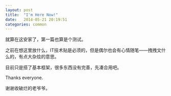 ```yaml
---
layout: post
title:  "I'm Here Now!"
date:   2014-05-21 20:19:51
categories: common
---
```


就算在这安家了，第一篇也算是个测试。

之前在想这里放什么，IT技术贴是必须的，但是偶尔也会有心情随笔——拽拽文什么的，有点大杂烩的意思。

目前只是搭了基本框架，很多东西没有完善，先凑合用吧。

Thanks everyone.

谢谢收破烂的老爷爷。
